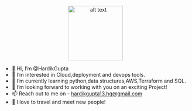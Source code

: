  <p align="center">
<img src="https://user-images.githubusercontent.com/46247882/87126810-77e5d000-c2aa-11ea-832f-70aa4fe394f9.gif" alt="alt text" width="150" height="150" />
</p>





- 👋 Hi, I’m @HardikGupta
- 👀 I’m interested in Cloud,deployment and devops tools.
- 🌱 I’m currently learning python,data structures,AWS,Terraform and SQL.
- 💞️ I’m looking forward to working with you on an exciting Project!
- 📫 Reach out to me on - hardikgupta13.hg@gmail.com
- 👋 I love to travel and meet new people!

<!---
harryg13/harryg13 is a ✨ special ✨ repository because its `README.md` (this file) appears on your GitHub profile.
You can click the Preview link to take a look at your changes.
--->
